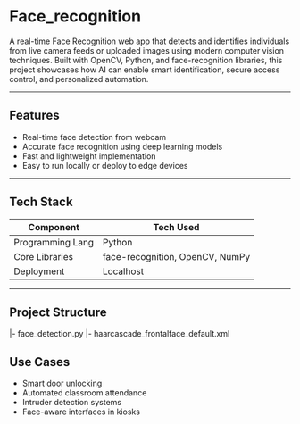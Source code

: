 # Face_recognition

A real-time Face Recognition web app that detects and identifies individuals from live camera feeds or uploaded images using modern computer vision techniques. Built with OpenCV, Python, and face-recognition libraries, this project showcases how AI can enable smart identification, secure access control, and personalized automation.

---

## Features

- Real-time face detection from webcam
- Accurate face recognition using deep learning models
- Fast and lightweight implementation
- Easy to run locally or deploy to edge devices

---

## Tech Stack

| Component        | Tech Used                      |
|------------------|--------------------------------|
| Programming Lang | Python                         |
| Core Libraries   | face-recognition, OpenCV, NumPy|
| Deployment       | Localhost                      |

---

## Project Structure
|- face_detection.py
|- haarcascade_frontalface_default.xml

## Use Cases
- Smart door unlocking
- Automated classroom attendance
- Intruder detection systems
- Face-aware interfaces in kiosks


